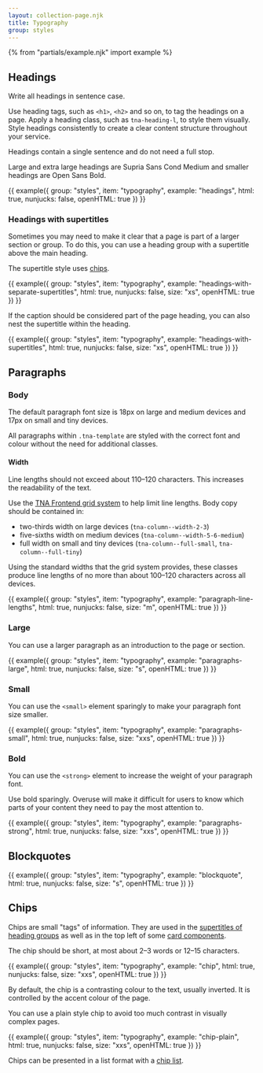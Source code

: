 ```yaml
---
layout: collection-page.njk
title: Typography
group: styles
---
```


{% from "partials/example.njk" import example %}

## Headings

Write all headings in sentence case.

Use heading tags, such as `<h1>`, `<h2>` and so on, to tag the headings on a page. Apply a heading class, such as `tna-heading-l`, to style them visually. Style headings consistently to create a clear content structure throughout your service.

Headings contain a single sentence and do not need a full stop.

Large and extra large headings are Supria Sans Cond Medium and smaller headings are Open Sans Bold.

{{ example({ group: "styles", item: "typography", example: "headings", html: true, nunjucks: false, openHTML: true }) }}

### Headings with supertitles

Sometimes you may need to make it clear that a page is part of a larger section or group. To do this, you can use a heading group with a supertitle above the main heading.

The supertitle style uses [chips](#chips).

{{ example({ group: "styles", item: "typography", example: "headings-with-separate-supertitles", html: true, nunjucks: false, size: "xs", openHTML: true }) }}

If the caption should be considered part of the page heading, you can also nest the supertitle within the heading.

{{ example({ group: "styles", item: "typography", example: "headings-with-supertitles", html: true, nunjucks: false, size: "xs", openHTML: true }) }}

## Paragraphs

### Body

The default paragraph font size is 18px on large and medium devices and 17px on small and tiny devices.

All paragraphs within `.tna-template` are styled with the correct font and colour without the need for additional classes.

<!-- {{ example({ group: "styles", item: "typography", example: "paragraphs", html: true, nunjucks: false, size: "m", openHTML: true }) }} -->

#### Width

Line lengths should not exceed about 110&ndash;120 characters. This increases the readability of the text.

Use the [TNA Frontend grid system](/design-system/styles/layout/#grid) to help limit line lengths. Body copy should be contained in:

- two-thirds width on large devices (`tna-column--width-2-3`)
- five-sixths width on medium devices (`tna-column--width-5-6-medium`)
- full width on small and tiny devices (`tna-column--full-small`, `tna-column--full-tiny`)

Using the standard widths that the grid system provides, these classes produce line lengths of no more than about 100&ndash;120 characters across all devices.

{{ example({ group: "styles", item: "typography", example: "paragraph-line-lengths", html: true, nunjucks: false, size: "m", openHTML: true }) }}

### Large

You can use a larger paragraph as an introduction to the page or section. 

{{ example({ group: "styles", item: "typography", example: "paragraphs-large", html: true, nunjucks: false, size: "s", openHTML: true }) }}

### Small

You can use the `<small>` element sparingly to make your paragraph font size smaller.

{{ example({ group: "styles", item: "typography", example: "paragraphs-small", html: true, nunjucks: false, size: "xxs", openHTML: true }) }}

### Bold

You can use the `<strong>` element to increase the weight of your paragraph font.

Use bold sparingly. Overuse will make it difficult for users to know which parts of your content they need to pay the most attention to.

{{ example({ group: "styles", item: "typography", example: "paragraphs-strong", html: true, nunjucks: false, size: "xxs", openHTML: true }) }}

## Blockquotes

{{ example({ group: "styles", item: "typography", example: "blockquote", html: true, nunjucks: false, size: "s", openHTML: true }) }}

## Chips

Chips are small "tags" of information. They are used in the [supertitles of heading groups](#headings-with-supertitles) as well as in the top left of some [card components](/design-system/components/card/).

The chip should be short, at most about 2–3 words or 12–15 characters.

{{ example({ group: "styles", item: "typography", example: "chip", html: true, nunjucks: false, size: "xxs", openHTML: true }) }}

By default, the chip is a contrasting colour to the text, usually inverted. It is controlled by the accent colour of the page.

You can use a plain style chip to avoid too much contrast in visually complex pages.

{{ example({ group: "styles", item: "typography", example: "chip-plain", html: true, nunjucks: false, size: "xxs", openHTML: true }) }}

Chips can be presented in a list format with a [chip list](/design-system/styles/lists/#chip-lists).
